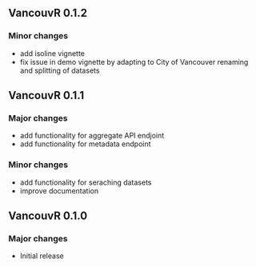 ## VancouvR 0.1.2

### Minor changes
- add isoline vignette
- fix issue in demo vignette by adapting to City of Vancouver renaming and splitting of datasets
  
## VancouvR 0.1.1

### Major changes
- add functionality for aggregate API endjoint 
- add functionality for metadata endpoint
### Minor changes
- add functionality for seraching datasets
- improve documentation
  
## VancouvR 0.1.0

### Major changes
- Initial release
  
